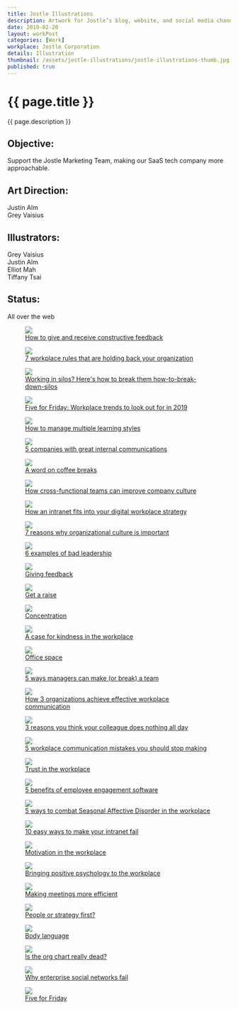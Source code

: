 ```yaml
---
title: Jostle Illustrations
description: Artwork for Jostle’s blog, website, and social media channels.
date: 2019-02-20
layout: workPost
categories: [Work]
workplace: Jostle Corporation
details: Illustration
thumbnail: /assets/jostle-illustrations/jostle-illustrations-thumb.jpg
published: true
---
```


<div class="mw-1024  u-mar-auto  u-mar-b05">
    <h1 class="u-noMargin  u-mar-b00"><strong>{{ page.title }}</strong></h1>
    <p class="as-h3  u-noMargin" style="max-width: 100%;">{{ page.description }}</p>
    <div class="project-metadata  u-mar-auto  u-mar-t05  u-mar-b00">
        <div class="objective">
            <h2 class="as-h5  u-noMargin  u-mar-b01"><strong>Objective</strong>:</h2>
            <p class="u-noMargin  u-mar-b02">Support the Jostle Marketing Team, making our SaaS tech company more approachable.</p>
        </div>
        <div>
            <h2 class="as-h5  u-noMargin  u-mar-b01"><strong>Art Direction</strong>:</h2>
            <p class="u-noMargin  u-mar-b02">Justin Alm<br>Grey Vaisius</p>
        </div>
        <div>
            <h2 class="as-h5  u-noMargin  u-mar-b01"><strong>Illustrators</strong>:</h2>
            <p class="u-noMargin  u-mar-b02">Grey Vaisius<br>Justin Alm<br>Elliot Mah<br>Tiffany Tsai</p>
        </div>
        <div>
            <h2 class="as-h5  u-noMargin  u-mar-b01"><strong>Status</strong>:</h2>
            <p class="u-noMargin  u-mar-b02">All over the web</p>
        </div>
    </div>
</div>

<div class="mw-1024  u-mar-auto  u-mar-b05">
    <div class="Grid  Grid--withGutters">
        <div class="Grid-cell  u-size1of1">
            <figure class="u-mar-b02">
                <img class="u-rounded-corners  u-border-shadow" src="/assets/jostle-illustrations/how-to-give-and-receive-feedback.jpg"/>
                <figcaption><a class="u-cleanLink" href="https://blog.jostle.me/blog/how-to-give-and-receive-constructive-feedback" title="How to give and receive constructive feedback">How to give and receive constructive feedback</a></figcaption>
            </figure>
        </div>
        <div class="Grid-cell  u-size1of1">
            <figure class="u-mar-b02">
                <img class="u-rounded-corners  u-border-shadow" src="/assets/jostle-illustrations/workplace-rules-16x9.png"/>
                <figcaption><a class="u-cleanLink" href="https://blog.jostle.me/blog/7-workplace-rules-that-need-to-go" title="7 workplace rules that need to go">7 workplace rules that are holding back your organization</a></figcaption>
            </figure>
        </div>
        <div class="Grid-cell  u-size1of1">
            <figure class="u-mar-b02">
                <img class="u-rounded-corners  u-border-shadow" src="/assets/jostle-illustrations/how-to-break-down-silos.png"/>
                <figcaption><a class="u-cleanLink" href="https://blog.jostle.me/blog/how-to-break-down-silos" title="Working in silos? Here's how to break them how-to-break-down-silos">Working in silos? Here's how to break them how-to-break-down-silos</a></figcaption>
            </figure>
        </div>
        <div class="Grid-cell  u-size1of1">
            <figure class="u-mar-b02">
                <img class="u-rounded-corners  u-border-shadow" src="/assets/jostle-illustrations/5-workplace-trends-of-2019-16x9.png"/>
                <figcaption><a class="u-cleanLink" href="https://blog.jostle.me/blog/five-for-friday-workplace-trends-2019" title="Five for Friday: Workplace trends to look out for in 2019">Five for Friday: Workplace trends to look out for in 2019</a></figcaption>
            </figure>
        </div>
        <div class="Grid-cell  u-size1of1">
            <figure class="u-mar-b02">
                <img class="u-rounded-corners  u-border-shadow" src="/assets/jostle-illustrations/learning-styles-16x9.png"/>
                <figcaption><a class="u-cleanLink" href="https://blog.jostle.me/blog/how-to-manage-multiple-learning-styles" title="5 companies with great internal communications">How to manage multiple learning styles</a></figcaption>
            </figure>
        </div>
        <div class="Grid-cell  u-size1of1">
            <figure class="u-mar-b02">
                <img class="u-rounded-corners  u-border-shadow" src="/assets/jostle-illustrations/companies-with-great-internal-communications-16x9.png"/>
                <figcaption><a class="u-cleanLink" href="https://blog.jostle.me/blog/companies-with-great-internal-communications" title="5 companies with great internal communications">5 companies with great internal communications</a></figcaption>
            </figure>
        </div>
        <div class="Grid-cell  u-size1of1">
            <figure class="u-mar-b02">
                <img class="u-rounded-corners  u-border-shadow" src="/assets/jostle-illustrations/coffee-breaks-16x9.png"/>
                <figcaption><a class="u-cleanLink" href="https://blog.jostle.me/blog/benefits-of-coffee-breaks" title="A word on coffee breaks">A word on coffee breaks</a></figcaption>
            </figure>
        </div>
        <div class="Grid-cell  u-size1of1">
            <figure class="u-mar-b02">
                <img class="u-rounded-corners  u-border-shadow" src="/assets/jostle-illustrations/cross-functional-teams-16x9.png"/>
                <figcaption><a class="u-cleanLink" href="https://blog.jostle.me/blog/how-cross-functional-teams-can-improve-company-culture" title="How cross-functional teams can improve company culture">How cross-functional teams can improve company culture</a></figcaption>
            </figure>
        </div>
        <div class="Grid-cell  u-size1of1">
            <figure class="u-mar-b02">
                <img class="u-rounded-corners  u-border-shadow" src="/assets/jostle-illustrations/how-an-intranet-fits-into-your-digital-workplace-strategy-16x9@2x.png"/>
                <figcaption><a class="u-cleanLink" href="https://blog.jostle.me/blog/how-an-intranet-fits-into-your-digital-workplace-strategy" title="How an intranet fits into your digital workplace strategy">How an intranet fits into your digital workplace strategy</a></figcaption>
            </figure>
        </div>
        <div class="Grid-cell  u-size1of1">
            <figure class="u-mar-b02">
                <img class="u-rounded-corners  u-border-shadow" src="/assets/jostle-illustrations/7-reasons-why-organizational-culture-is-important-16x9@2x.png"/>
                <figcaption><a class="u-cleanLink" href="https://blog.jostle.me/blog/why-is-organizational-culture-important" title="7 reasons why organizational culture is important">7 reasons why organizational culture is important</a></figcaption>
            </figure>
        </div>
        <div class="Grid-cell  u-size1of1">
            <figure class="u-mar-b02">
                <img class="u-rounded-corners  u-border-shadow" src="/assets/jostle-illustrations/6-examples-of-bad-leadership-16x9@2x.png"/>
                <figcaption><a class="u-cleanLink" href="https://blog.jostle.me/blog/6-examples-of-bad-leadership" title="6 examples of bad leadership">6 examples of bad leadership</a></figcaption>
            </figure>
        </div>
        <div class="Grid-cell  u-size1of1">
            <figure class="u-mar-b02">
                <img class="u-rounded-corners  u-border-shadow" src="/assets/jostle-illustrations/conflict-in-the-workplace-16x9.png"/>
                <figcaption><a class="u-cleanLink" href="https://blog.jostle.me/blog/five-for-friday-giving-feedback" title="Giving feedback">Giving feedback</a></figcaption>
            </figure>
        </div>
        <div class="Grid-cell  u-size1of1">
            <figure class="u-mar-b02">
                <img class="u-rounded-corners  u-border-shadow" src="/assets/jostle-illustrations/get-a-raise-16x9.png"/>
                <figcaption><a class="u-cleanLink" href="https://blog.jostle.me/blog/five-for-friday-get-a-raise" title="Get a raise">Get a raise</a></figcaption>
            </figure>
        </div>
        <div class="Grid-cell  u-size1of1">
            <figure class="u-mar-b02">
                <img class="u-rounded-corners  u-border-shadow" src="/assets/jostle-illustrations/concentration-16x9.png"/>
                <figcaption><a class="u-cleanLink" href="https://blog.jostle.me/blog/five-for-friday-concentration" title="Concentration">Concentration</a></figcaption>
            </figure>
        </div>
        <div class="Grid-cell  u-size1of1">
            <figure class="u-mar-b02">
                <img src="/assets/jostle-illustrations/a-case-for-kindness-in-the-workplace-16x9.png"/>
                <figcaption><a class="u-cleanLink" href="https://blog.jostle.me/blog/a-case-for-kindness-in-the-workplace" title="A case for kindness in the workplace">A case for kindness in the workplace</a></figcaption>
            </figure>
        </div>
        <div class="Grid-cell  u-size1of1">
            <figure class="u-mar-b02">
                <img class="u-rounded-corners  u-border-shadow" src="/assets/jostle-illustrations/office-space.png"/>
                <figcaption><a class="u-cleanLink" href="https://blog.jostle.me/blog/five-for-friday-office-space" title="Office space">Office space</a></figcaption>
            </figure>
        </div>
        <div class="Grid-cell  u-size1of1">
            <figure class="u-mar-b02">
                <img src="/assets/jostle-illustrations/5-ways-managers-can-make-or-break-a-team.png"/>
                <figcaption><a class="u-cleanLink" href="https://blog.jostle.me/blog/5-ways-managers-can-make-or-break-a-team" title="5 ways managers can make (or break) a team">5 ways managers can make (or break) a team</a></figcaption>
            </figure>
        </div>
        <div class="Grid-cell  u-size1of1">
            <figure class="u-mar-b02">
                <img class="u-rounded-corners  u-border-shadow" src="/assets/jostle-illustrations/how-3-organizations-achieve-effective-workplace-communication.png"/>
                <figcaption><a class="u-cleanLink" href="https://blog.jostle.me/blog/how-3-organizations-get-outstanding-internal-communication-results" title="How 3 organizations achieve effective workplace communication">How 3 organizations achieve effective workplace communication</a></figcaption>
            </figure>
        </div>
        <div class="Grid-cell  u-size1of1">
            <figure class="u-mar-b02">
                <img src="/assets/jostle-illustrations/3-reasons-you-think-your-colleague-does-nothing-all-day.png"/>
                <figcaption><a class="u-cleanLink" href="https://blog.jostle.me/blog/seriously-what-does-she-do-all-day/" title="3 reasons you think your colleague does nothing all day">3 reasons you think your colleague does nothing all day</a></figcaption>
            </figure>
        </div>
        <div class="Grid-cell  u-size1of1">
            <figure class="u-mar-b02">
                <img src="/assets/jostle-illustrations/5-workplace-communication-mistakes-you-should-stop-making.png"/>
                <figcaption><a class="u-cleanLink" href="https://blog.jostle.me/blog/5-workplace-communications-mistakes-you-should-stop-making" title="5 workplace communication mistakes you should stop making">5 workplace communication mistakes you should stop making</a></figcaption>
            </figure>
        </div>
        <div class="Grid-cell  u-size1of1">
            <figure class="u-mar-b02">
                <img src="/assets/jostle-illustrations/trust-in-the-workplace.png"/>
                <figcaption><a class="u-cleanLink" href="https://blog.jostle.me/blog/five-for-friday-trust-in-the-workplace" title="Trust in the workplace">Trust in the workplace</a></figcaption>
            </figure>
        </div>
        <div class="Grid-cell  u-size1of1">
            <figure class="u-mar-b02">
                <img class="u-rounded-corners  u-border-shadow" src="/assets/jostle-illustrations/5-benefits-of-employee-engagement-software.png"/>
                <figcaption><a class="u-cleanLink" href="https://blog.jostle.me/blog/5-benefits-of-employee-engagement-software" title="5 benefits of employee engagement software">5 benefits of employee engagement software</a></figcaption>
            </figure>
        </div>
        <div class="Grid-cell  u-size1of1">
            <figure class="u-mar-b02">
                <img class="u-rounded-corners  u-border-shadow" src="/assets/jostle-illustrations/5-ways-to-combat-seasonal-affective-disorder-in-the-workplace.png"/>
                <figcaption><a class="u-cleanLink" href="https://blog.jostle.me/blog/combat-seasonal-affective-disorder-at-work" title="5 ways to combat Seasonal Affective Disorder in the workplace">5 ways to combat Seasonal Affective Disorder in the workplace</a></figcaption>
            </figure>
        </div>
        <div class="Grid-cell  u-size1of1">
            <figure class="u-mar-b02">
                <img src="/assets/jostle-illustrations/10-easy-ways-to-make-your-intranet-fail.png"/>
                <figcaption><a class="u-cleanLink" href="https://blog.jostle.me/blog/10-easy-ways-intranet-fail" title="10 easy ways to make your intranet fail">10 easy ways to make your intranet fail</a></figcaption>
            </figure>
        </div>
        <div class="Grid-cell  u-size1of1">
            <figure class="u-mar-b02">
                <img src="/assets/jostle-illustrations/motivation-in-the-workplace.png"/>
                <figcaption><a class="u-cleanLink" href="https://blog.jostle.me/blog/five-for-friday-motivation-workplace" title="Motivation in the workplace">Motivation in the workplace</a></figcaption>
            </figure>
        </div>
        <div class="Grid-cell  u-size1of1">
            <figure class="u-mar-b02">
                <img class="u-rounded-corners  u-border-shadow" src="/assets/jostle-illustrations/bringing-positive-psychology-to-the-workplace.png"/>
                <figcaption><a class="u-cleanLink" href="https://blog.jostle.me/blog/bringing-positive-psychology-to-the-workplace" title="Bringing positive psychology to the workplace">Bringing positive psychology to the workplace</a></figcaption>
            </figure>
        </div>
        <div class="Grid-cell  u-size1of1">
            <figure class="u-mar-b02">
                <img src="/assets/jostle-illustrations/making-meetings-more-efficient.png"/>
                <figcaption><a class="u-cleanLink" href="https://blog.jostle.me/blog/making-meetings-more-efficient" title="Making meetings more efficient">Making meetings more efficient</a></figcaption>
            </figure>
        </div>
        <div class="Grid-cell  u-size1of1">
            <figure class="u-mar-b02">
                <img class="u-rounded-corners  u-border-shadow" src="/assets/jostle-illustrations/people-or-strategy-first.png"/>
                <figcaption><a class="u-cleanLink" href="https://blog.jostle.me/blog/five-for-friday-people-or-strategy-first" title="People or strategy first?">People or strategy first?</a></figcaption>
            </figure>
        </div>
        <div class="Grid-cell  u-size1of1">
            <figure class="u-mar-b02">
                <img class="u-rounded-corners  u-border-shadow" src="/assets/jostle-illustrations/body-language.png"/>
                <figcaption><a class="u-cleanLink" href="https://blog.jostle.me/blog/five-for-friday-body-language" title="Body language">Body language</a></figcaption>
            </figure>
        </div>
        <div class="Grid-cell  u-size1of1">
            <figure class="u-mar-b02">
                <img class="u-rounded-corners  u-border-shadow" src="/assets/jostle-illustrations/is-the-org-chart-really-dead.png"/>
                <figcaption><a class="u-cleanLink" href="https://blog.jostle.me/blog/is-the-org-chart-really-dead" title="Is the org chart really dead?">Is the org chart really dead?</a></figcaption>
            </figure>
        </div>
        <div class="Grid-cell  u-size1of1">
            <figure class="u-mar-b02">
                <img class="u-rounded-corners  u-border-shadow" src="/assets/jostle-illustrations/why-enterprise-social-networks-fail.png"/>
                <figcaption><a class="u-cleanLink" href="https://blog.jostle.me/blog/why-enterprise-social-intranets-fail/" title="Why enterprise social networks fail">Why enterprise social networks fail</a></figcaption>
            </figure>
        </div>
        <div class="Grid-cell  u-size1of1">
            <figure class="u-mar-b00">
                <img class="u-rounded-corners  u-border-shadow" src="/assets/jostle-illustrations/five-for-fiday.png"/>
                <figcaption><a class="u-cleanLink" href="https://blog.jostle.me/blog/five-for-friday-future-of-work" title="Five for Friday series">Five for Friday</a></figcaption>
            </figure>
        </div>
    </div>
</div>